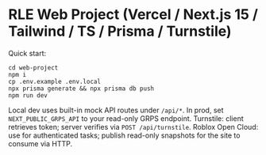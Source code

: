 # RLE Web Project (Vercel / Next.js 15 / Tailwind / TS / Prisma / Turnstile)

Quick start:
```
cd web-project
npm i
cp .env.example .env.local
npx prisma generate && npx prisma db push
npm run dev
```

Local dev uses built-in mock API routes under `/api/*`. In prod, set `NEXT_PUBLIC_GRPS_API` to your read-only GRPS endpoint.
Turnstile: client retrieves token; server verifies via `POST /api/turnstile`.
Roblox Open Cloud: use for authenticated tasks; publish read-only snapshots for the site to consume via HTTP.
